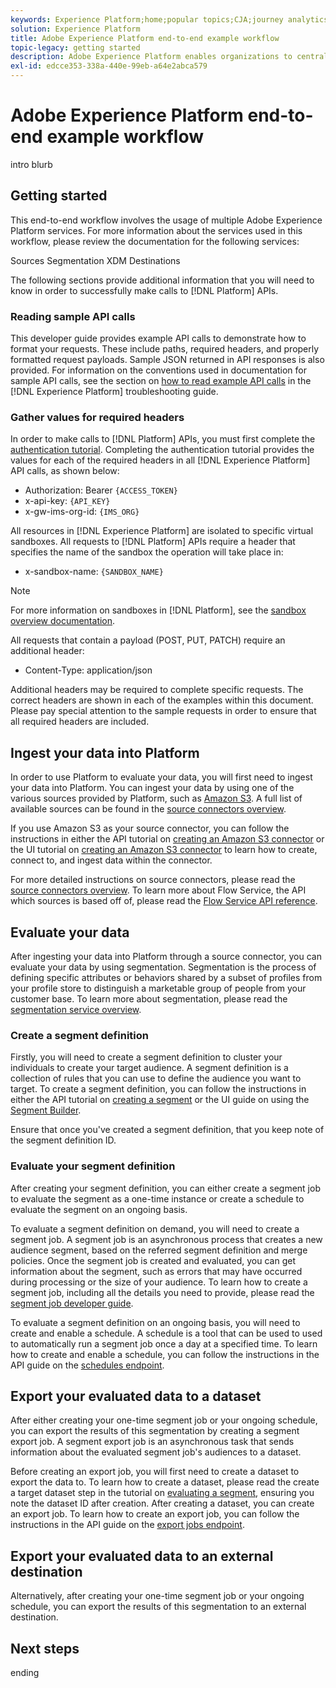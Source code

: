 ```yaml
---
keywords: Experience Platform;home;popular topics;CJA;journey analytics;customer journey analytics;campaign orchestration;orchestration;customer journey;journey;journey orchestration;capability;region
solution: Experience Platform
title: Adobe Experience Platform end-to-end example workflow
topic-legacy: getting started
description: Adobe Experience Platform enables organizations to centralize and standardize customer data before applying data science and machine learning to dramatically improve the design and delivery of rich, personalized experiences.
exl-id: edcce353-338a-440e-99eb-a64e2abca579
---
```

# Adobe Experience Platform end-to-end example workflow

intro blurb

## Getting started

This end-to-end workflow involves the usage of multiple Adobe Experience Platform services. For more information about the services used in this workflow, please review the documentation for the following services:

Sources
Segmentation
XDM
Destinations

The following sections provide additional information that you will need to know in order to successfully make calls to [!DNL Platform] APIs.

### Reading sample API calls

This developer guide provides example API calls to demonstrate how to format your requests. These include paths, required headers, and properly formatted request payloads. Sample JSON returned in API responses is also provided. For information on the conventions used in documentation for sample API calls, see the section on [how to read example API calls](./troubleshooting.md#how-do-i-format-an-api-request) in the [!DNL Experience Platform] troubleshooting guide.

### Gather values for required headers

In order to make calls to [!DNL Platform] APIs, you must first complete the [authentication tutorial](https://www.adobe.com/go/platform-api-authentication-en). Completing the authentication tutorial provides the values for each of the required headers in all [!DNL Experience Platform] API calls, as shown below:

- Authorization: Bearer `{ACCESS_TOKEN}`
- x-api-key: `{API_KEY}`
- x-gw-ims-org-id: `{IMS_ORG}`

All resources in [!DNL Experience Platform] are isolated to specific virtual sandboxes. All requests to [!DNL Platform] APIs require a header that specifies the name of the sandbox the operation will take place in:

- x-sandbox-name: `{SANDBOX_NAME}`

>[!NOTE]
>
>For more information on sandboxes in [!DNL Platform], see the [sandbox overview documentation](../../sandboxes/home.md). 

All requests that contain a payload (POST, PUT, PATCH) require an additional header:

- Content-Type: application/json

Additional headers may be required to complete specific requests. The correct headers are shown in each of the examples within this document. Please pay special attention to the sample requests in order to ensure that all required headers are included.

## Ingest your data into Platform

In order to use Platform to evaluate your data, you will first need to ingest your data into Platform. You can ingest your data by using one of the various sources provided by Platform, such as [Amazon S3](../sources/tutorials/api/create/cloud-storage/s3.md). A full list of available sources can be found in the [source connectors overview](../sources/home.md).

If you use Amazon S3 as your source connector, you can follow the instructions in either the API tutorial on [creating an Amazon S3 connector](../sources/tutorials/api/create/cloud-storage/s3.md) or the UI tutorial on [creating an Amazon S3 connector](../sources/tutorials/ui/create/cloud-storage/s3.md) to learn how to create, connect to, and ingest data within the connector.

For more detailed instructions on source connectors, please read the [source connectors overview](../sources/home.md). To learn more about Flow Service, the API which sources is based off of, please read the [Flow Service API reference](https://www.adobe.io/experience-platform-apis/references/flow-service/).

## Evaluate your data

After ingesting your data into Platform through a source connector, you can evaluate your data by using segmentation. Segmentation is the process of defining specific attributes or behaviors shared by a subset of profiles from your profile store to distinguish a marketable group of people from your customer base. To learn more about segmentation, please read the [segmentation service overview](../segmentation/home.md).

### Create a segment definition

Firstly, you will need to create a segment definition to cluster your individuals to create your target audience. A segment definition is a collection of rules that you can use to define the audience you want to target. To create a segment definition, you can follow the instructions in either the API tutorial on [creating a segment]() or the UI guide on using the [Segment Builder]().

Ensure that once you've created a segment definition, that you keep note of the segment definition ID.

### Evaluate your segment definition

After creating your segment definition, you can either create a segment job to evaluate the segment as a one-time instance or create a schedule to evaluate the segment on an ongoing basis. 

To evaluate a segment definition on demand, you will need to create a segment job. A segment job is an asynchronous process that creates a new audience segment, based on the referred segment definition and merge policies. Once the segment job is created and evaluated, you can get information about the segment, such as errors that may have occurred during processing or the size of your audience. To learn how to create a segment job, including all the details you need to provide, please read the [segment job developer guide](). 

To evaluate a segment definition on an ongoing basis, you will need to create and enable a schedule. A schedule is a tool that can be used to used to automatically run a segment job once a day at a specified time. To learn how to create and enable a schedule, you can follow the instructions in the API guide on the [schedules endpoint]().

## Export your evaluated data to a dataset

After either creating your one-time segment job or your ongoing schedule, you can export the results of this segmentation by creating a segment export job. A segment export job is an asynchronous task that sends information about the evaluated segment job's audiences to a dataset. 

Before creating an export job, you will first need to create a dataset to export the data to. To learn how to create a dataset, please read the create a target dataset step in the tutorial on [evaluating a segment](), ensuring you note the dataset ID after creation. After creating a dataset, you can create an export job. To learn how to create an export job, you can follow the instructions in the API guide on the [export jobs endpoint]().

## Export your evaluated data to an external destination

Alternatively, after creating your one-time segment job or your ongoing schedule, you can export the results of this segmentation to an external destination.

## Next steps

ending